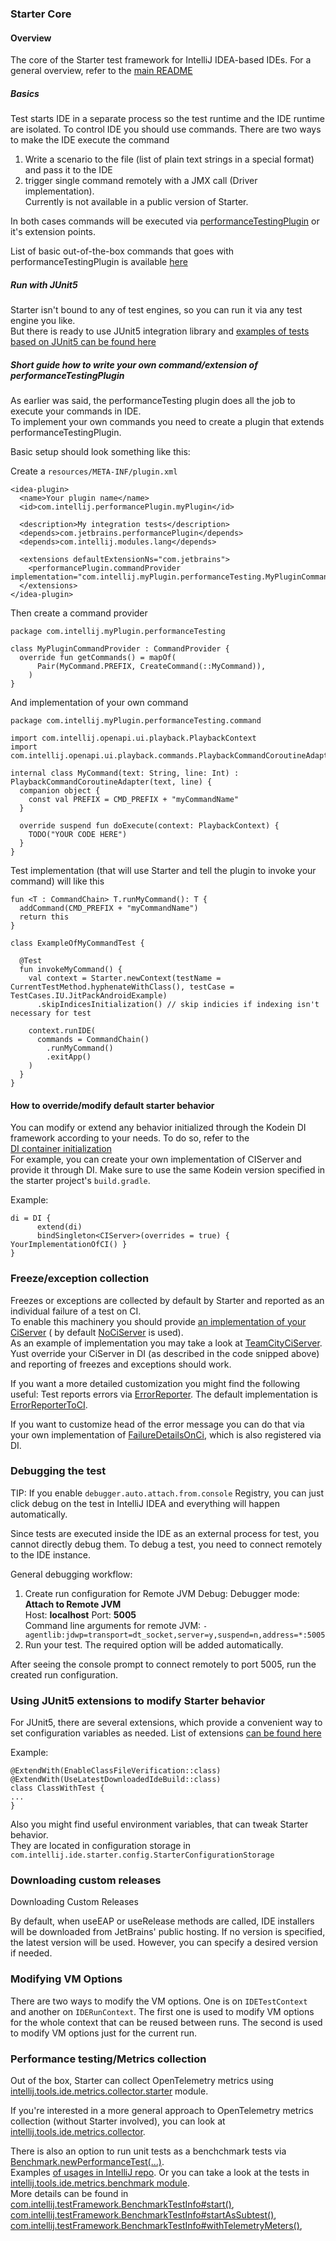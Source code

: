 ### Starter Core

#### Overview

The core of the Starter test framework for IntelliJ IDEA-based IDEs. For a general overview, refer to
the [main README](https://github.com/JetBrains/intellij-ide-starter/blob/master/README.md)

##### Basics

Test starts IDE in a separate process so the test runtime and the IDE runtime are isolated.
To control IDE you should use commands.
There are two ways to make the IDE execute the command

1) Write a scenario to the file (list of plain text strings in a special format) and pass it to the IDE
2) trigger single command remotely with a JMX call (Driver implementation).  
   Currently is not available in a public version of Starter.

In both cases commands will be executed
via [performanceTestingPlugin](https://github.com/JetBrains/intellij-community/tree/1bf43101d9e285b23906c9952ebc37077a9e9dc9/plugins/performanceTesting)
or it's extension points.

List of basic out-of-the-box commands that goes with performanceTestingPlugin is
available [here](https://github.com/JetBrains/intellij-community/blob/1bf43101d9e285b23906c9952ebc37077a9e9dc9/plugins/performanceTesting/commands-model/src/com/intellij/tools/ide/performanceTesting/commands/generalCommandChain.kt#L4)

##### Run with JUnit5

Starter isn't bound to any of test engines, so you can run it via any test engine you like.  
But there is ready to use JUnit5 integration library
and [examples of tests based on JUnit5 can be found here](https://github.com/JetBrains/intellij-ide-starter/blob/master/intellij.tools.ide.starter.examples/testSrc/com/intellij/ide/starter/examples/junit5/IdeaJUnit5ExampleTest.kt)

##### Short guide how to write your own command/extension of performanceTestingPlugin

As earlier was said, the performanceTesting plugin does all the job to execute your commands in IDE.  
To implement your own commands you need to create a plugin that extends performanceTestingPlugin.

Basic setup should look something like this:

Create a `resources/META-INF/plugin.xml`

```
<idea-plugin>
  <name>Your plugin name</name>
  <id>com.intellij.performancePlugin.myPlugin</id>

  <description>My integration tests</description>
  <depends>com.jetbrains.performancePlugin</depends>
  <depends>com.intellij.modules.lang</depends>

  <extensions defaultExtensionNs="com.jetbrains">
    <performancePlugin.commandProvider implementation="com.intellij.myPlugin.performanceTesting.MyPluginCommandProvider"/>
  </extensions>
</idea-plugin>
```

Then create a command provider

```
package com.intellij.myPlugin.performanceTesting

class MyPluginCommandProvider : CommandProvider {
  override fun getCommands() = mapOf(
      Pair(MyCommand.PREFIX, CreateCommand(::MyCommand)),
    )
}
```

And implementation of your own command

```
package com.intellij.myPlugin.performanceTesting.command

import com.intellij.openapi.ui.playback.PlaybackContext
import com.intellij.openapi.ui.playback.commands.PlaybackCommandCoroutineAdapter

internal class MyCommand(text: String, line: Int) : PlaybackCommandCoroutineAdapter(text, line) {
  companion object {
    const val PREFIX = CMD_PREFIX + "myCommandName"
  }

  override suspend fun doExecute(context: PlaybackContext) {
    TODO("YOUR CODE HERE")
  }
}
```

Test implementation (that will use Starter and tell the plugin to invoke your command) will like this

```
fun <T : CommandChain> T.runMyCommand(): T {
  addCommand(CMD_PREFIX + "myCommandName")
  return this
}

class ExampleOfMyCommandTest {

  @Test
  fun invokeMyCommand() {
    val context = Starter.newContext(testName = CurrentTestMethod.hyphenateWithClass(), testCase = TestCases.IU.JitPackAndroidExample)
      .skipIndicesInitialization() // skip indicies if indexing isn't necessary for test

    context.runIDE(
      commands = CommandChain()
        .runMyCommand()
        .exitApp()
    )
  }
}
```

#### How to override/modify default starter behavior

You can modify or extend any behavior initialized through the Kodein DI framework according to your needs. To do so, refer to the    
[DI container initialization](https://github.com/JetBrains/intellij-ide-starter/blob/master/intellij.tools.ide.starter/src/com/intellij/ide/starter/di/diContainer.kt)  
For example, you can create your own implementation of CIServer and provide it through DI. Make sure to use the same Kodein version
specified in the starter project's `build.gradle`.

Example:

```
di = DI {
      extend(di)
      bindSingleton<CIServer>(overrides = true) { YourImplementationOfCI() }
}
```

### Freeze/exception collection

Freezes or exceptions are collected by default by Starter and reported as an individual failure of a test on CI.  
To enable this machinery you should
provide [an implementation of your CiServer](https://github.com/JetBrains/intellij-ide-starter/blob/8c19f61989510def61e864515014d6e0df358342/intellij.tools.ide.starter/src/com/intellij/ide/starter/di/diContainer.kt#L50) (
by
default [NoCiServer](https://github.com/JetBrains/intellij-ide-starter/blob/8c19f61989510def61e864515014d6e0df358342/intellij.tools.ide.starter/src/com/intellij/ide/starter/ci/NoCIServer.kt#L7)
is used).  
As an example of implementation you may take a look
at [TeamCityCiServer](https://github.com/JetBrains/intellij-ide-starter/blob/8c19f61989510def61e864515014d6e0df358342/intellij.tools.ide.starter/src/com/intellij/ide/starter/ci/teamcity/TeamCityCIServer.kt#L18).
Yust override your CiServer in DI (as described in the code snipped above) and reporting of freezes and exceptions should work.

If you want a more detailed customization you might find the following useful:
Test reports errors
via [ErrorReporter](https://github.com/JetBrains/intellij-ide-starter/blob/8c19f61989510def61e864515014d6e0df358342/intellij.tools.ide.starter/src/com/intellij/ide/starter/di/diContainer.kt#L51).
The default implementation
is [ErrorReporterToCI](https://github.com/JetBrains/intellij-ide-starter/blob/8c19f61989510def61e864515014d6e0df358342/intellij.tools.ide.starter/src/com/intellij/ide/starter/report/ErrorReporterToCI.kt#L15).

If you want to customize head of the error message you can do that via your own implementation
of [FailureDetailsOnCi](https://github.com/JetBrains/intellij-ide-starter/blob/8c19f61989510def61e864515014d6e0df358342/intellij.tools.ide.starter/src/com/intellij/ide/starter/report/FailureDetailsOnCI.kt#L10),
which is also registered via DI.

### Debugging the test

TIP: If you enable `debugger.auto.attach.from.console` Registry, you can just click debug on the test in IntelliJ IDEA and everything will
happen automatically.

Since tests are executed inside the IDE as an external process for test, you cannot directly debug them.
To debug a test, you need to connect remotely to the IDE instance.

General debugging workflow:

1. Create run configuration for Remote JVM Debug:
   Debugger mode: **Attach to Remote JVM**   
   Host: **localhost** Port: **5005**  
   Command line arguments for remote JVM: ```-agentlib:jdwp=transport=dt_socket,server=y,suspend=n,address=*:5005```
2. Run your test. The required option will be added automatically.

After seeing the console prompt to connect remotely to port 5005, run the created run configuration.

### Using JUnit5 extensions to modify Starter behavior

For JUnit5, there are several extensions, which provide a convenient way to set configuration variables as needed.
List of
extensions [can be found here](https://github.com/JetBrains/intellij-ide-starter/tree/master/intellij.tools.ide.starter.junit5/src/com/intellij/ide/starter/junit5/config)

Example:

```
@ExtendWith(EnableClassFileVerification::class)
@ExtendWith(UseLatestDownloadedIdeBuild::class)
class ClassWithTest {
...
}
```

Also you might find useful environment variables, that can tweak Starter behavior.  
They are located in configuration storage in `com.intellij.ide.starter.config.StarterConfigurationStorage`

### Downloading custom releases

Downloading Custom Releases

By default, when useEAP or useRelease methods are called, IDE installers will be downloaded from JetBrains' public hosting. If no version is
specified, the latest version will be used. However, you can specify a desired version if needed.

### Modifying VM Options

There are two ways to modify the VM options. One is on `IDETestContext` and another on `IDERunContext`. The first one is used to modify
VM options for the whole context that can be reused between runs. The second is used to modify VM options just for the current run.

### Performance testing/Metrics collection

Out of the box, Starter can collect OpenTelemetry metrics
using [intellij.tools.ide.metrics.collector.starter](https://github.com/JetBrains/intellij-ide-starter/tree/master/intellij.tools.ide.metrics.collector.starter#readme)
module.

If you're interested in a more general approach to OpenTelemetry metrics collection (without Starter involved),
you can look
at [intellij.tools.ide.metrics.collector](https://github.com/JetBrains/intellij-community/tree/master/tools/intellij.tools.ide.metrics.collector#readme).

There is also an option to run unit tests as a benchchmark tests
via [Benchmark.newPerformanceTest(...)](https://github.com/JetBrains/intellij-community/blob/def6433a5dd9f0a984cbc6e2835d27c97f2cb5f0/tools/intellij.tools.ide.metrics.benchmark/src/com/intellij/tools/ide/metrics/benchmark/PerformanceTestUtil.java#L19).  
Examples [of usages in IntelliJ repo](https://github.com/search?q=repo%3AJetBrains%2Fintellij-community%20Benchmark.newBenchmark&type=code).
Or you can take a look at the tests
in [intellij.tools.ide.metrics.benchmark module](https://github.com/JetBrains/intellij-community/tree/20d3f729e88c7f3f66f93e8b647b77b2839e3f36/tools/intellij.tools.ide.metrics.benchmark/testSrc/com/intellij/tools/ide/metrics/benchmark).  
More details can be found
in [com.intellij.testFramework.BenchmarkTestInfo#start()](https://github.com/JetBrains/intellij-community/blob/0b640c6fff1ceaf15eb602c7a05c81a91daaff49/platform/testFramework/src/com/intellij/testFramework/com.intellij.testFramework.BenchmarkTestInfo.java#L251),
[com.intellij.testFramework.BenchmarkTestInfo#startAsSubtest()](https://github.com/JetBrains/intellij-community/blob/0b640c6fff1ceaf15eb602c7a05c81a91daaff49/platform/testFramework/src/com/intellij/testFramework/com.intellij.testFramework.BenchmarkTestInfo.java#L291),
[com.intellij.testFramework.BenchmarkTestInfo#withTelemetryMeters()](https://github.com/JetBrains/intellij-community/blob/0b640c6fff1ceaf15eb602c7a05c81a91daaff49/platform/testFramework/src/com/intellij/testFramework/com.intellij.testFramework.BenchmarkTestInfo.java#L161),
